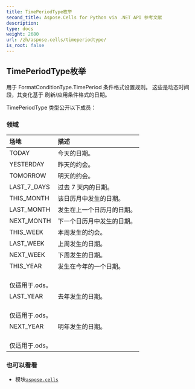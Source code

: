 ```yaml
---
title: TimePeriodType枚举
second_title: Aspose.Cells for Python via .NET API 参考文献
description:
type: docs
weight: 2680
url: /zh/aspose.cells/timeperiodtype/
is_root: false
---
```

## TimePeriodType枚举
用于 FormatConditionType.TimePeriod 条件格式设置规则。
这些是动态时间段，其变化基于
刷新/应用条件格式的日期。



TimePeriodType 类型公开以下成员：

### 领域
|场地|描述|
| :- | :- |
| TODAY |今天的日期。|
| YESTERDAY |昨天的约会。|
| TOMORROW |明天的约会。|
| LAST_7_DAYS |过去 7 天内的日期。|
| THIS_MONTH |该日历月中发生的日期。|
| LAST_MONTH |发生在上一个日历月的日期。|
| NEXT_MONTH |下一个日历月中发生的日期。|
| THIS_WEEK |本周发生的约会。|
| LAST_WEEK |上周发生的日期。|
| NEXT_WEEK |下周发生的日期。|
| THIS_YEAR |发生在今年的一个日期。<br/>仅适用于.ods。|
| LAST_YEAR |去年发生的日期。<br/>仅适用于.ods。|
| NEXT_YEAR |明年发生的日期。<br/>仅适用于.ods。|



### 也可以看看
* 模块[`aspose.cells`](..)
